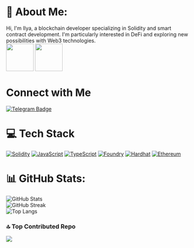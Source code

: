 

# 💫 About Me:
Hi, I'm Ilya, a blockchain developer specializing in Solidity and smart contract development.
I'm particularly interested in DeFi and exploring new possibilities with Web3 technologies.<br/>
<img src="https://media3.giphy.com/media/v1.Y2lkPTc5MGI3NjExcnBjbWlrbzBwbzJkbWsybnZkanYyNGFncnNxaTdnaDJmMzUwaXVoYyZlcD12MV9pbnRlcm5hbF9naWZfYnlfaWQmY3Q9Zw/L59aKIC2MFyfUfrz3n/giphy.gif" width="75"> 
<img src="https://media.giphy.com/media/HifsMXFLaRsmQlx8jo/giphy.gif?cid=790b7611bxp0rndbljt0m4z96sjs1pyvk78bgjb4fk0f2x5v&ep=v1_gifs_search&rid=giphy.gif&ct=g" width="75"> 

# Connect with Me
[![Telegram Badge](https://img.shields.io/badge/Telegram-%232CA5E0.svg?style=for-the-badge&logo=telegram&logoColor=white)](https://t.me/Parad1se_Ilya)


# 💻 Tech Stack

[![Solidity](https://img.shields.io/badge/Solidity-%23363636.svg?style=for-the-badge&logo=solidity&logoColor=white)](https://soliditylang.org/)
[![JavaScript](https://img.shields.io/badge/JavaScript-%23323330.svg?style=for-the-badge&logo=javascript&logoColor=%23F7DF1E)](https://www.javascript.com/)
[![TypeScript](https://img.shields.io/badge/TypeScript-%23007ACC.svg?style=for-the-badge&logo=typescript&logoColor=white)](https://www.typescriptlang.org/)
[![Foundry](https://img.shields.io/badge/Foundry-gray.svg?color=28a745&style=for-the-badge&logo=none)](https://getfoundry.sh/)
[![Hardhat](https://img.shields.io/badge/Hardhat-orange.svg?color=orange&style=for-the-badge&logo=none)](https://hardhat.org/)
[![Ethereum](https://img.shields.io/badge/Ethereum-%233C3C3D.svg?style=for-the-badge&logo=ethereum&logoColor=white)](https://ethereum.org/en/)

# 📊 GitHub Stats:
![GitHub Stats](https://github-readme-stats.vercel.app/api?username=Pynex&theme=react&hide_border=false&include_all_commits=true&count_private=true)<br/>
![GitHub Streak](https://github-readme-streak-stats.herokuapp.com/?user=Pynex&theme=react&hide_border=false)<br/>
![Top Langs](https://github-readme-stats.vercel.app/api/top-langs/?username=Pynex&theme=react&hide_border=false&include_all_commits=true&count_private=true&layout=compact)

### 🔝 Top Contributed Repo
![](https://github-contributor-stats.vercel.app/api?username=Pynex&limit=5&theme=dark&combine_all_yearly_contributions=true)
